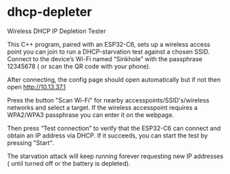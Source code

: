 # dhcp-depleter
Wireless DHCP IP Depletion Tester

This C++ program, paired with an ESP32-C6, sets up a wireless access point you can join to run a DHCP-starvation test against a chosen SSID.
Connect to the device’s Wi-Fi named “Sinkhole” with the passphrase 12345678 ( or scan the QR code with your phone).

After connecting, the config page should open automatically but if not then open http://10.13.37.1

Press the button "Scan Wi-Fi" for nearby accesspoints/SSID's/wireless networks and select a target.
If the wireless accesspoint requires a WPA2/WPA3 passphrase you can enter it on the webpage.

Then press “Test connection” to verify that the ESP32-C6 can connect and obtain an IP address via DHCP.
If it succeeds, you can start the test by pressing "Start".

The starvation attack will keep running forever requesting new IP addresses ( until turned off or the battery is depleted).
